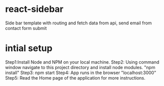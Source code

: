 # react-sidebar
Side bar template with routing and fetch data from api, send email from contact form submit

# intial setup
Step1:Install Node and NPM on your local machine.
Step2: Using command window navigate to this project directory and install node modules. 
"npm install"
Step3: npm start
Step4: App runs in the browser "localhost:3000" 
Step5: Read the Home page of the application for more instructions.
